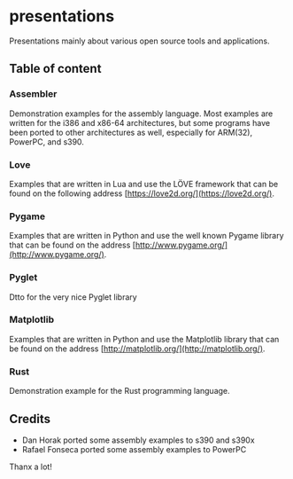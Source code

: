 presentations
=============

Presentations mainly about various open source tools and applications.

Table of content
----------------

### Assembler

Demonstration examples for the assembly language. Most examples are written
for the i386 and x86-64 architectures, but some programs have been ported
to other architectures as well, especially for ARM(32), PowerPC, and s390.

### Love

Examples that are written in Lua and use the LÖVE framework that can be found
on the following address [https://love2d.org/](https://love2d.org/).

### Pygame

Examples that are written in Python and use the well known Pygame library that
can be found on the address
[http://www.pygame.org/](http://www.pygame.org/).

### Pyglet

Dtto for the very nice Pyglet library

### Matplotlib

Examples that are written in Python and use the Matplotlib library that
can be found on the address
[http://matplotlib.org/](http://matplotlib.org/).

### Rust

Demonstration example for the Rust programming language.

Credits
-------
 * Dan Horak ported some assembly examples to s390 and s390x
 * Rafael Fonseca ported some assembly examples to PowerPC

Thanx a lot!

